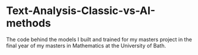 # Text-Analysis-Classic-vs-AI-methods
The code behind the models I built and trained for my masters project in the final year of my masters in Mathematics at the University of Bath.
